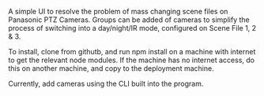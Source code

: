 A simple UI to resolve the problem of mass changing scene files on Panasonic PTZ Cameras. Groups can be added of cameras to simplify the process of switching into a day/night/IR mode, configured on Scene File 1, 2 & 3.

To install, clone from githutb, and run npm install on a machine with internet to get the relevant node modules. If the machine has no internet access, do this on another machine, and copy to the deployment machine.

Currently, add cameras using the CLI built into the program.
